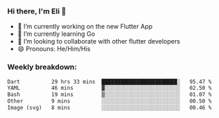 ### Hi there, I'm Eli 👋
- 🔭 I’m currently working on the new Flutter App
- 🌱 I’m currently learning Go
- 🦄 I’m looking to collaborate with other flutter developers
- 😄 Pronouns: He/Him/His

### Weekly breakdown:
<!--START_SECTION:waka-->

```txt
Dart          29 hrs 33 mins  ████████████████████████░   95.47 %
YAML          46 mins         ▓░░░░░░░░░░░░░░░░░░░░░░░░   02.50 %
Bash          19 mins         ▒░░░░░░░░░░░░░░░░░░░░░░░░   01.07 %
Other         9 mins          ░░░░░░░░░░░░░░░░░░░░░░░░░   00.50 %
Image (svg)   8 mins          ░░░░░░░░░░░░░░░░░░░░░░░░░   00.46 %
```

<!--END_SECTION:waka-->
